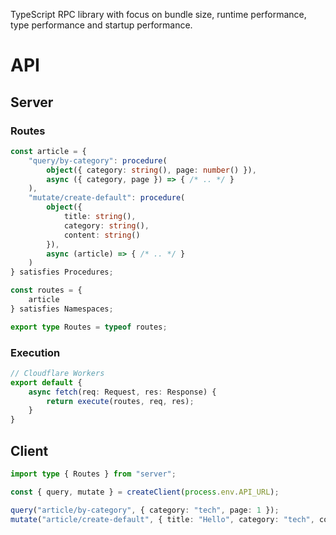 TypeScript RPC library with focus on bundle size, runtime performance, type performance and startup performance.

# API

## Server

### Routes

```ts
const article = {
    "query/by-category": procedure(
        object({ category: string(), page: number() }),
        async ({ category, page }) => { /* .. */ }
    ),
    "mutate/create-default": procedure(
        object({
            title: string(),
            category: string(),
            content: string()
        }),
        async (article) => { /* .. */ }
    )
} satisfies Procedures;

const routes = {
    article
} satisfies Namespaces;

export type Routes = typeof routes;
```

### Execution

```ts
// Cloudflare Workers
export default {
    async fetch(req: Request, res: Response) {
        return execute(routes, req, res);
    }
}
```

## Client

```ts
import type { Routes } from "server";

const { query, mutate } = createClient(process.env.API_URL);

query("article/by-category", { category: "tech", page: 1 });
mutate("article/create-default", { title: "Hello", category: "tech", content: ".." });
```
